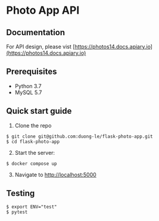 # Photo App API

## Documentation

For API design, please vist [https://photos14.docs.apiary.io](https://photos14.docs.apiary.io)

## Prerequisites

- Python 3.7
- MySQL 5.7

## Quick start guide

1. Clone the repo

```
$ git clone git@github.com:duong-le/flask-photo-app.git
$ cd flask-photo-app
```

2. Start the server:

```
$ docker compose up
```

3. Navigate to [http://localhost:5000](http://localhost:5000)

## Testing

```
$ export ENV="test"
$ pytest
```
